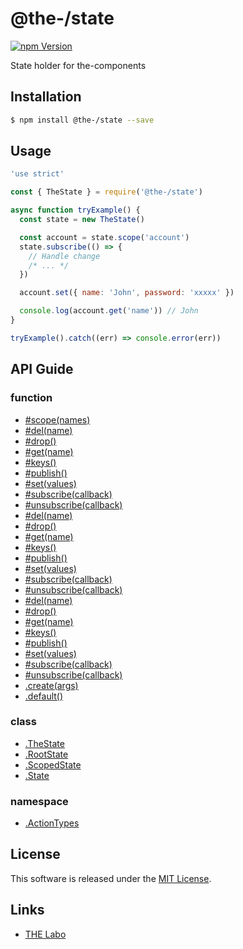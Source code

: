 @the-/state
==========

<!---
This file is generated by the-tmpl. Do not update manually.
--->

<!-- Badge Start -->
<a name="badges"></a>

[![npm Version][bd_npm_shield_url]][bd_npm_url]

[bd_repo_url]: https://github.com/the-labo/the
[bd_travis_url]: http://travis-ci.org/the-labo/the
[bd_travis_shield_url]: http://img.shields.io/travis/the-labo/the.svg?style=flat
[bd_travis_com_url]: http://travis-ci.com/the-labo/the
[bd_travis_com_shield_url]: https://api.travis-ci.com/the-labo/the.svg?token=
[bd_license_url]: https://github.com/the-labo/the/blob/master/LICENSE
[bd_npm_url]: http://www.npmjs.org/package/@the-/state
[bd_npm_shield_url]: http://img.shields.io/npm/v/@the-/state.svg?style=flat
[bd_standard_url]: http://standardjs.com/
[bd_standard_shield_url]: https://img.shields.io/badge/code%20style-standard-brightgreen.svg

<!-- Badge End -->


<!-- Description Start -->
<a name="description"></a>

State holder for the-components

<!-- Description End -->


<!-- Overview Start -->
<a name="overview"></a>



<!-- Overview End -->


<!-- Sections Start -->
<a name="sections"></a>

<!-- Section from "doc/readme/01.Installation.md.hbs" Start -->

<a name="section-doc-readme-01-installation-md"></a>

Installation
-----

```bash
$ npm install @the-/state --save
```


<!-- Section from "doc/readme/01.Installation.md.hbs" End -->

<!-- Section from "doc/readme/02.Usage.md.hbs" Start -->

<a name="section-doc-readme-02-usage-md"></a>

Usage
---------

```javascript
'use strict'

const { TheState } = require('@the-/state')

async function tryExample() {
  const state = new TheState()

  const account = state.scope('account')
  state.subscribe(() => {
    // Handle change
    /* ... */
  })

  account.set({ name: 'John', password: 'xxxxx' })

  console.log(account.get('name')) // John
}

tryExample().catch((err) => console.error(err))

```


<!-- Section from "doc/readme/02.Usage.md.hbs" End -->


<!-- Sections Start -->

<a name="api"></a>

## API Guide

### function
- [#scope(names)](./doc/api/api.md#module_@the-/state.state.ScopedState#scope)
- [#del(name)](./doc/api/api.md#module_@the-/state.state.State#del)
- [#drop()](./doc/api/api.md#module_@the-/state.state.State#drop)
- [#get(name)](./doc/api/api.md#module_@the-/state.state.State#get)
- [#keys()](./doc/api/api.md#module_@the-/state.state.State#keys)
- [#publish()](./doc/api/api.md#module_@the-/state.state.State#publish)
- [#set(values)](./doc/api/api.md#module_@the-/state.state.State#set)
- [#subscribe(callback)](./doc/api/api.md#module_@the-/state.state.State#subscribe)
- [#unsubscribe(callback)](./doc/api/api.md#module_@the-/state.state.State#unsubscribe)
- [#del(name)](./doc/api/api.md#module_@the-/state.state.RootState#del)
- [#drop()](./doc/api/api.md#module_@the-/state.state.RootState#drop)
- [#get(name)](./doc/api/api.md#module_@the-/state.state.RootState#get)
- [#keys()](./doc/api/api.md#module_@the-/state.state.RootState#keys)
- [#publish()](./doc/api/api.md#module_@the-/state.state.RootState#publish)
- [#set(values)](./doc/api/api.md#module_@the-/state.state.RootState#set)
- [#subscribe(callback)](./doc/api/api.md#module_@the-/state.state.RootState#subscribe)
- [#unsubscribe(callback)](./doc/api/api.md#module_@the-/state.state.RootState#unsubscribe)
- [#del(name)](./doc/api/api.md#module_@the-/state.state.ScopedState#del)
- [#drop()](./doc/api/api.md#module_@the-/state.state.ScopedState#drop)
- [#get(name)](./doc/api/api.md#module_@the-/state.state.ScopedState#get)
- [#keys()](./doc/api/api.md#module_@the-/state.state.ScopedState#keys)
- [#publish()](./doc/api/api.md#module_@the-/state.state.ScopedState#publish)
- [#set(values)](./doc/api/api.md#module_@the-/state.state.ScopedState#set)
- [#subscribe(callback)](./doc/api/api.md#module_@the-/state.state.ScopedState#subscribe)
- [#unsubscribe(callback)](./doc/api/api.md#module_@the-/state.state.ScopedState#unsubscribe)
- [.create(args)](./doc/api/api.md#module_@the-/state.create)
- [.default()](./doc/api/api.md#module_@the-/state.default)
### class
- [.TheState](./doc/api/api.md#module_@the-/state.TheState)
- [.RootState](./doc/api/api.md#module_@the-/state.state.RootState)
- [.ScopedState](./doc/api/api.md#module_@the-/state.state.ScopedState)
- [.State](./doc/api/api.md#module_@the-/state.state.State)
### namespace
- [.ActionTypes](./doc/api/api.md#module_@the-/state.constants.ActionTypes)

<!-- LICENSE Start -->
<a name="license"></a>

License
-------
This software is released under the [MIT License](https://github.com/the-labo/the/blob/master/LICENSE).

<!-- LICENSE End -->


<!-- Links Start -->
<a name="links"></a>

Links
------

+ [THE Labo][the_labo_url]

[the_labo_url]: https://github.com/the-labo

<!-- Links End -->
